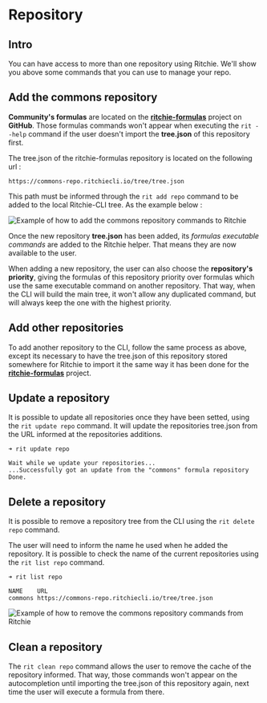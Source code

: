 # Repository

## Intro

You can have access to more than one repository using Ritchie. We'll show you above some commands that you can use to manage your repo. 

## Add the commons repository

**Community's formulas** are located on the [**ritchie-formulas**](https://github.com/ZupIT/ritchie-formulas) project on **GitHub**. Those formulas commands won't appear when executing the `rit --help` command if the user doesn't import the **tree.json** of this repository first. 

The tree.json of the ritchie-formulas repository is located on the following url :

```text
https://commons-repo.ritchiecli.io/tree/tree.json
```

This path must be informed through the `rit add repo` command to be added to the local Ritchie-CLI tree. As the example below :

![Example of how to add the commons repository commands to Ritchie](../../.gitbook/assets/rit-add-repo-min.gif)

Once the new repository **tree.json** has been added, its _formulas executable commands_ are added to the Ritchie helper. That means they are now available to the user.

When adding a new repository, the user can also choose the **repository's priority**, giving the formulas of this repository priority over formulas which use the same executable command on another repository. That way, when the CLI will build the main tree, it won't allow any duplicated command, but will always keep the one with the highest priority.

## **Add other** repositories

To add another repository to the CLI, follow the same process as above, except its necessary to have the tree.json of this repository stored somewhere for Ritchie to import it the same way it has been done for the [**ritchie-formulas**](https://github.com/ZupIT/ritchie-formulas) project.

## **Update** a repository

It is possible to update all repositories once they have been setted, using the `rit update repo` command. It will update the repositories tree.json from the URL informed at the repositories additions.

```text
➜ rit update repo

Wait while we update your repositories...
...Successfully got an update from the "commons" formula repository
Done.
```

## **Delete** a repository

It is possible to remove a repository tree from the CLI using the `rit delete repo` command.

The user will need to inform the name he used when he added the repository. It is possible to check the name of the current repositories using the `rit list repo` command.

```text
➜ rit list repo

NAME   	URL
commons	https://commons-repo.ritchiecli.io/tree/tree.json
```

![Example of how to remove the commons repository commands from Ritchie](../../.gitbook/assets/rit-delete-repo-min.gif)

## **Clean** a repository

The `rit clean repo` command allows the user to remove the cache of the repository informed. That way, those commands won't appear on the autocompletion until importing the tree.json of this repository again, next time the user will execute a formula from there. 

